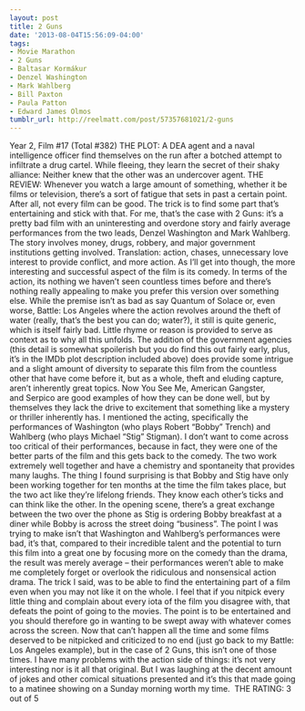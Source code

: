 ```yaml
---
layout: post
title: 2 Guns
date: '2013-08-04T15:56:09-04:00'
tags:
- Movie Marathon
- 2 Guns
- Baltasar Kormákur
- Denzel Washington
- Mark Wahlberg
- Bill Paxton
- Paula Patton
- Edward James Olmos
tumblr_url: http://reelmatt.com/post/57357681021/2-guns
---
```



Year 2, Film #17 (Total #382)
THE PLOT: A DEA agent and a naval intelligence officer find themselves on the run after a botched attempt to infiltrate a drug cartel. While fleeing, they learn the secret of their shaky alliance: Neither knew that the other was an undercover agent.
THE REVIEW: Whenever you watch a large amount of something, whether it be films or television, there’s a sort of fatigue that sets in past a certain point. After all, not every film can be good. The trick is to find some part that’s entertaining and stick with that. For me, that’s the case with 2 Guns: it’s a pretty bad film with an uninteresting and overdone story and fairly average performances from the two leads, Denzel Washington and Mark Wahlberg.
The story involves money, drugs, robbery, and major government institutions getting involved. Translation: action, chases, unnecessary love interest to provide conflict, and more action. As I’ll get into though, the more interesting and successful aspect of the film is its comedy. In terms of the action, its nothing we haven’t seen countless times before and there’s nothing really appealing to make you prefer this version over something else. While the premise isn’t as bad as say Quantum of Solace or, even worse, Battle: Los Angeles where the action revolves around the theft of water (really, that’s the best you can do; water?), it still is quite generic, which is itself fairly bad. Little rhyme or reason is provided to serve as context as to why all this unfolds. The addition of the government agencies (this detail is somewhat spoilerish but you do find this out fairly early, plus, it’s in the IMDb plot description included above) does provide some intrigue and a slight amount of diversity to separate this film from the countless other that have come before it, but as a whole, theft and eluding capture, aren’t inherently great topics. Now You See Me, American Gangster, and Serpico are good examples of how they can be done well, but by themselves they lack the drive to excitement that something like a mystery or thriller inherently has.
I mentioned the acting, specifically the performances of Washington (who plays Robert “Bobby” Trench) and Wahlberg (who plays Michael “Stig” Stigman). I don’t want to come across too critical of their performances, because in fact, they were one of the better parts of the film and this gets back to the comedy. The two work extremely well together and have a chemistry and spontaneity that provides many laughs. The thing I found surprising is that Bobby and Stig have only been working together for ten months at the time the film takes place, but the two act like they’re lifelong friends. They know each other’s ticks and can think like the other. In the opening scene, there’s a great exchange between the two over the phone as Stig is ordering Bobby breakfast at a diner while Bobby is across the street doing “business”. The point I was trying to make isn’t that Washington and Wahlberg’s performances were bad, it’s that, compared to their incredible talent and the potential to turn this film into a great one by focusing more on the comedy than the drama, the result was merely average – their performances weren’t able to make me completely forget or overlook the ridiculous and nonsensical action drama.
The trick I said, was to be able to find the entertaining part of a film even when you may not like it on the whole. I feel that if you nitpick every little thing and complain about every iota of the film you disagree with, that defeats the point of going to the movies. The point is to be entertained and you should therefore go in wanting to be swept away with whatever comes across the screen. Now that can’t happen all the time and some films deserved to be nitpicked and criticized to no end (just go back to my Battle: Los Angeles example), but in the case of 2 Guns, this isn’t one of those times. I have many problems with the action side of things: it’s not very interesting nor is it all that original. But I was laughing at the decent amount of jokes and other comical situations presented and it’s this that made going to a matinee showing on a Sunday morning worth my time. 
THE RATING: 3 out of 5
